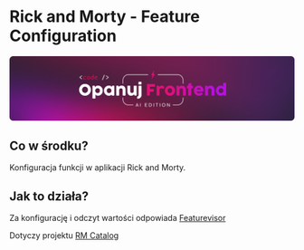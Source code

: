 # Rick and Morty - Feature Configuration

![](./.resources/img/header.png)

## Co w środku?

Konfiguracja funkcji w aplikacji Rick and Morty.

## Jak to działa?

Za konfigurację i odczyt wartości odpowiada [Featurevisor](https://featurevisor.com/)

Dotyczy projektu [RM Catalog](https://github.com/psmyrdek/rm-catalog)
